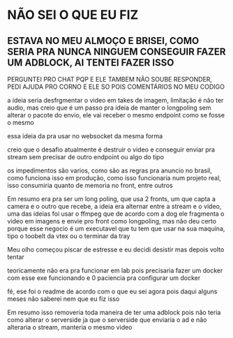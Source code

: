 # NÃO SEI O QUE EU FIZ

## ESTAVA NO MEU ALMOÇO E BRISEI, COMO SERIA PRA NUNCA NINGUEM CONSEGUIR FAZER UM ADBLOCK, AI TENTEI FAZER ISSO

PERGUNTEI PRO CHAT PQP E ELE TAMBEM NÃO SOUBE RESPONDER, PEDI AJUDA PRO CORNO E ELE SO POIS COMENTÁRIOS NO MEU CODIGO

a ideia seria desfrgmentar o video em takes de imagem, limitação é não ter audio, mas creio que é um passo pra ideia de manter o longpoling sem alterar o pacote do envio, ele vai receber o mesmo endpoint como se fosse o mesmo

essa ideia da pra usar no websocket da mesma forma

creio que o desafio atualmente é destruir o video e conseguir enviar pra stream sem precisar de outro endpoint ou algo do tipo

os impedimentos são varios, como são as regras pra anuncio no brasil, como funciona isso em produção, como isso funcionaria num projeto real, isso consumiria quanto de memoria no front, entre outros

Em resumo era pra ser um long poling, que usa 2 fronts, um que capta a camera e o outro que recebe, a ideia era alternar entre a stream e o video, uma das ideias foi usar o ffmpeg que de acordo com a dog ele fragmenta o video em imagens e envie pro front como longpoling, mas não deu certo porque esse negocio é um executavel que tu tem que usar na sua maquina, tipo o toobelt da vtex ou o terminar da tray

Meu olho começou piscar de estresse e eu decidi desistir mas depois volto tentar

teoricamente não era pra funcionar em lab pois precisaria fazer um docker com esse exe funcionando e 0 paciencia pra configurar um docker

fé, ese foi o readme de acordo com o que eu sei agora pois daqui alguns meses não saberei nem que eu fiz isso

Em resumo isso removeria toda maneira de ter uma adblock pois não teria como alterar o serverside ja que o serverside que enviaria o ad e não alteraria o stream, manteria o mesmo video
